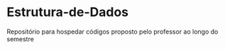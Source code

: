 # Estrutura-de-Dados
Repositório para hospedar códigos proposto pelo professor ao longo do semestre
